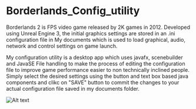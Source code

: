 # Borderlands_Config_utility
Borderlands 2 is FPS video game released by 2K games in 2012. 
Developed using Unreal Engine 3, the initial graphics settings are stored in an .ini configuration file in My documents which is used to load graphical, audio, network and control settings on game launch. 

My configuration utility is a desktop app which uses javafx, scenebuilder and JavaSE File handling to make the process of editing the configuration file to improve game performance easier to non technically inclined people. Simply select the desired settings using the button and text box based java components and clikc on "SAVE" button to commit the changes to your actual configuration file saved in my documents folder.

![Alt text](https://i.imgur.com/YswU7jJ.png)
